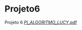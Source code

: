 # Projeto6
Projeto 6
[_PI_ALGORITMO_LUCY_.pdf](https://github.com/user-attachments/files/19858438/_PI_ALGORITMO_LUCY_.pdf)
